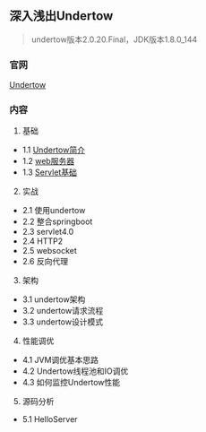 ## 深入浅出Undertow
> undertow版本2.0.20.Final，JDK版本1.8.0_144

### 官网
[Undertow](http://undertow.io/)

### 内容
1. 基础
- 1.1 [Undertow简介](./1-基础/1.1-Undertow简介.md)
- 1.2 [web服务器](./1-基础/1.2-Web服务器.md)
- 1.3 [Servlet基础](./1-基础/1.3-Servlet基础.md)

2. 实战
- 2.1 使用undertow
- 2.2 整合springboot
- 2.3 servlet4.0
- 2.4 HTTP2
- 2.5 websocket
- 2.6 反向代理

3. 架构
- 3.1 undertow架构
- 3.2 undertow请求流程
- 3.3 undertow设计模式

4. 性能调优
- 4.1 JVM调优基本思路
- 4.2 Undertow线程池和IO调优
- 4.3 如何监控Undertow性能

5. 源码分析
- 5.1 HelloServer
